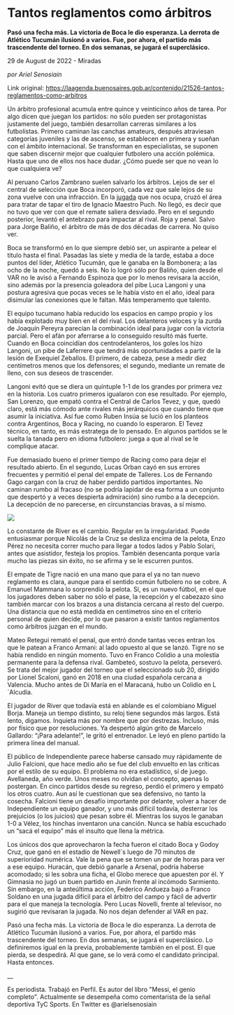 # Tantos reglamentos como árbitros

**Pasó una fecha más. La victoria de Boca le dio esperanza. La derrota de Atlético Tucumán ilusionó a varios. Fue, por ahora, el partido más trascendente del torneo. En dos semanas, se jugará el superclásico.**

29 de August de 2022 - Miradas

_por Ariel Senosiain_

Link original: https://laagenda.buenosaires.gob.ar/contenido/21526-tantos-reglamentos-como-arbitros



Un árbitro profesional acumula entre quince y veinticinco años de tarea. Por algo dicen que juegan los partidos: no sólo pueden ser protagonistas justamente del juego, también desarrollan carreras similares a los futbolistas. Primero caminan las canchas amateurs, después atraviesan categorías juveniles y las de ascenso, se establecen en primera y sueñan con el ámbito internacional. Se transforman en especialistas, se suponen que saben discernir mejor que cualquier futbolero una acción polémica. Hasta que uno de ellos nos hace dudar. ¿Cómo puede ser que no vean lo que cualquiera ve?




Al peruano Carlos Zambrano suelen salvarlo los árbitros. Lejos de ser el central de selección que Boca incorporó, cada vez que sale lejos de su zona vuelve con una infracción. En la [jugada](https://www.youtube.com/watch?v=G-i_iJByR1M) que nos ocupa, cruzó el área para tratar de tapar el tiro de Ignacio Maestro Puch. No llegó, es decir que no tuvo que ver con que el remate saliera desviado. Pero en el segundo posterior, levantó el antebrazo para impactar al rival. Roja y penal. Salvo para Jorge Baliño, el árbitro de más de dos décadas de carrera. No quiso ver.




Boca se transformó en lo que siempre debió ser, un aspirante a pelear el título hasta el final. Pasadas las siete y media de la tarde, estaba a doce puntos del líder, Atlético Tucumán, que le ganaba en la Bombonera; a las ocho de la noche, quedó a seis. No lo logró sólo por Baliño, quien desde el VAR no le avisó a Fernando Espinoza que por lo menos revisara la acción, sino además por la presencia goleadora del pibe Luca Langoni y una postura agresiva que pocas veces se le había visto en el año, ideal para disimular las conexiones que le faltan. Más temperamento que talento.




El equipo tucumano había reducido los espacios en campo propio y los había explotado muy bien en el del rival. Los delanteros veloces y la zurda de Joaquín Pereyra parecían la combinación ideal para jugar con la victoria parcial. Pero el afán por aferrarse a lo conseguido resultó más fuerte. Cuando en Boca coincidían dos centrodelanteros, los goles los hizo Langoni, un pibe de Laferrere que tendrá más oportunidades a partir de la lesión de Exequiel Zeballos. El primero, de cabeza, pese a medir diez centímetros menos que los defensores; el segundo, mediante un remate de lleno, con sus deseos de trascender.




Langoni evitó que se diera un quíntuple 1-1 de los grandes por primera vez en la historia. Los cuatro primeros igualaron con ese resultado. Por ejemplo, San Lorenzo, que empató contra el Central de Carlos Tevez, y que, quedó claro, está más cómodo ante rivales más jerárquicos que cuando tiene que asumir la iniciativa. Así fue como Ruben Insúa se lució en los planteos contra Argentinos, Boca y Racing, no cuando lo esperaron. El Tevez técnico, en tanto, es más estratega de lo pensado. En algunos partidos se le suelta la tanada pero en idioma futbolero: juega a que al rival se le complique atacar.




Fue demasiado bueno el primer tiempo de Racing como para dejar el resultado abierto. En el segundo, Lucas Orban cayó en sus errores frecuentes y permitió el penal del empate de Talleres. Los de Fernando Gago cargan con la cruz de haber perdido partidos importantes. No caminan rumbo al fracaso (no se podría lapidar de esa forma a un conjunto que despertó y a veces despierta admiración) sino rumbo a la decepción. La decepción de no parecerse, en circunstancias bravas, a sí mismo.




[![](https://img.youtube.com/vi/tirjNS9jmIQ/0.jpg)](https://www.youtube.com/watch?v=tirjNS9jmIQ)




Lo constante de River es el cambio. Regular en la irregularidad. Puede entusiasmar porque Nicolás de la Cruz se desliza encima de la pelota, Enzo Pérez no necesita correr mucho para llegar a todos lados y Pablo Solari, antes que asistidor, festeja los propios. También desencanta porque varía mucho las piezas sin éxito, no se afirma y se le escurren puntos.




El empate de Tigre nació en una mano que para el ya no tan nuevo reglamento es clara, aunque para el sentido común futbolero no se cobre. A Emanuel Mammana lo sorprendió la pelota. Sí, es un nuevo fútbol, en el que los jugadores deben saber no sólo el pase, la recepción y el cabezazo sino también marcar con los brazos a una distancia cercana al resto del cuerpo. Una distancia que no está medida en centímetros sino en el criterio personal de quien decide, por lo que pasaron a existir tantos reglamentos como árbitros juzgan en el mundo.




Mateo Retegui remató el penal, que entró donde tantas veces entran los que le patean a Franco Armani: al lado opuesto al que se lanzó. Tigre no se había rendido en ningún momento. Tuvo en Franco Colidio a una molestia permanente para la defensa rival. Gambeteó, sostuvo la pelota, perseveró. Se trata del mejor jugador del torneo que el seleccionado sub 20, dirigido por Lionel Scaloni, ganó en 2018 en una ciudad española cercana a Valencia. Mucho antes de Di María en el Maracaná, hubo un Colidio en L´Alcudia.




El jugador de River que todavía está en ablande es el colombiano Miguel Borja. Maneja un tiempo distinto, su reloj tiene segundos más largos. Está lento, digamos. Inquieta más por nombre que por destrezas. Incluso, más por físico que por resoluciones. Ya despertó algún grito de Marcelo Gallardo: “¡Para adelante!”, le gritó el entrenador. Le leyó en pleno partido la primera línea del manual.




El público de Independiente parece haberse cansado muy rápidamente de Julio Falcioni, que hace medio año se fue del club envuelto en las críticas por el estilo de su equipo. El problema no era estadístico, sí de juego. Avellaneda, año verde. Unos meses no olvidan el concepto, apenas lo postergan. En cinco partidos desde su regreso, perdió el primero y empató los otros cuatro. Aun así le cuestionan que sea defensivo, no tanto la cosecha. Falcioni tiene un desafío importante por delante, volver a hacer de Independiente un equipo ganador, y uno más difícil todavía, desterrar los prejuicios (o los juicios) que pesan sobre él. Mientras los suyos le ganaban 1-0 a Vélez, los hinchas inventaron una canción. Nunca se había escuchado un “sacá el equipo” más el insulto que llena la métrica.




Los únicos dos que aprovecharon la fecha fueron el citado Boca y Godoy Cruz, que ganó en el estadio de Newell´s luego de 70 minutos de superioridad numérica. Vale la pena que se tomen un par de horas para ver a ese equipo. Huracán, que debió ganarle a Arsenal, podría haberse acomodado; si les sobra una ficha, el Globo merece que apuesten por él. Y Gimnasia no jugó un buen partido en Junín frente al incómodo Sarmiento. Sin embargo, en la anteúltima acción, Federico Andueza bajó a Franco Soldano en una jugada difícil para el árbitro del campo y fácil de advertir para el que maneja la tecnología. Pero Lucas Novelli, frente al televisor, no sugirió que revisaran la jugada. No nos dejan defender al VAR en paz.




Pasó una fecha más. La victoria de Boca le dio esperanza. La derrota de Atlético Tucumán ilusionó a varios. Fue, por ahora, el partido más trascendente del torneo. En dos semanas, se jugará el superclásico. Lo definiremos igual en la previa, probablemente también en el post. El que pierda, se despedirá. Al que gane, se lo verá como el candidato principal. Hasta entonces.




\_\_




Es periodista. Trabajó en Perfil. Es autor del libro "Messi, el genio completo". Actualmente se desempeña como comentarista de la señal deportiva TyC Sports. En Twitter es @arielsenosiain



